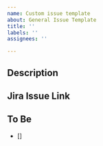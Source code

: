 ```yaml
---
name: Custom issue template
about: General Issue Template
title: ''
labels: ''
assignees: ''

---
```


## Description
<!--추가/수정이 필요한 내용-->

## Jira Issue Link
<!--지라 백로그 링크-->

## To Be
<!--추가/수정될 내용-->
- []
